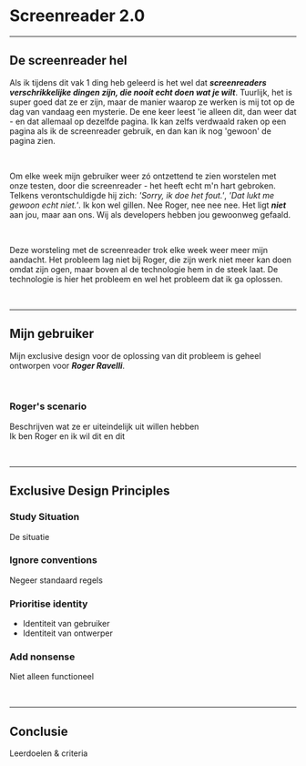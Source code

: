 # Screenreader 2.0

---

## De screenreader hel

Als ik tijdens dit vak 1 ding heb geleerd is het wel dat **_screenreaders verschrikkelijke dingen zijn, die nooit echt doen wat je wilt_**. Tuurlijk, het is super goed dat ze er zijn, maar de manier waarop ze werken is mij tot op de dag van vandaag een mysterie. De ene keer leest 'ie alleen dit, dan weer dat - en dat allemaal op dezelfde pagina. Ik kan zelfs verdwaald raken op een pagina als ik de screenreader gebruik, en dan kan ik nog 'gewoon' de pagina zien. 

</br>

Om elke week mijn gebruiker weer zó ontzettend te zien worstelen met onze testen, door die screenreader - het heeft echt m'n hart gebroken. Telkens verontschuldigde hij zich: _'Sorry, ik doe het fout.'_, _'Dat lukt me gewoon echt niet.'_. Ik kon wel gillen. Nee Roger, nee nee nee. Het ligt **_niet_** aan jou, maar aan ons. Wij als developers hebben jou gewoonweg gefaald. 

</br>

Deze worsteling met de screenreader trok elke week weer meer mijn aandacht. Het probleem lag niet bij Roger, die zijn werk niet meer kan doen omdat zijn ogen, maar boven al de technologie hem in de steek laat. De technologie is hier het probleem en wel het probleem dat ik ga oplossen.

</br>

---
<!-- Over de gebruiker -->

## Mijn gebruiker  
Mijn exclusive design voor de oplossing van dit probleem is geheel ontworpen voor **_Roger Ravelli_**.  

</br>

### Roger's scenario  
Beschrijven wat ze er uiteindelijk uit willen hebben  
Ik ben Roger en ik wil dit en dit 

</br>

---

<!--  Exclusive Design Principles -->
## Exclusive Design Principles  
### Study Situation  
De situatie  

### Ignore conventions  
Negeer standaard regels  

### Prioritise identity  
- Identiteit van gebruiker  
- Identiteit van ontwerper  

### Add nonsense  
Niet alleen functioneel  

</br>

---

<!-- Conclusie -->
## Conclusie
Leerdoelen & criteria


<!-- ##

## Inleiding
Deze README dient als een samenvatting van alle documentatie. -->



<!-- ## :nerd_face: Het vak

_The course Human Centred Design is about learning to design and build websites for real humans, using user testing and iterative design proces. Human Centred Design is part of the half year minor programme about Web Design and Development in Amsterdam. Bachelor Communication and Multimedia Design, Amsterdam University of Applied Science._

### Opdrachtomschrijving
Voor dit vak krijg je een ontwerp-opdracht die je gaat maken voor 1 mens. Een echt mens. Je moet je ontwerp 3 keer testen. Door te testen en te itereren ga je je ontwerp verbeteren. Uiteindelijk heb je een ontwerp dat exclusief gemaakt is voor 1 persoon. Een _exclusive design_ ... Wie is deze persoon dan voor wie je dit gaat maken? Wat vindt deze persoon leuk of juist niet? En hoe bedient deze persoon een computer?

Het doel van deze opdracht is om je te verdiepen in een gebruiker, en om te leren testen. Test of jouw gebruiker, jouw 'mens', je ontwerp goed kan bedienen. Kloppen je aannames? Door te prototypen en testen met echte mensen leer je hoe je je ontwerp kan verbeteren.

### Probleemstelling
De persoon waar ik voor heb ontworpen is Roger. Roger is 54 jaar en tien jaar geleden slechtziend geworden. De ziekte heet maculadegeneratie en is een progressieve oogziekte, waarbij het centrale zicht wegvalt. Omdat het progressief is, wordt het elk jaar slechter. Het is alsof er een vuist voor je ogen is. Door heel het gezichtsveld bevinden zich vlekken. Rechts is het zelfs een grote vlek. Daaromheen kun je wel zien, maar doordat het centrale zicht wegvalt, zie je de rest minder scherp. Zelf gaf Roger aan dat hij de vorm van de kerk wel ziet, maar de klok niet.

Uit de testen bleek dat Roger nog vaak zijn muis (en dus zicht) gebruikt, maar eigenlijk wilt hij dit niet. Is het daarom mogelijk om een app/website te maken die door middel van het toetsenbord en audio gebruikt kan worden? -->


<!-- Installatie -->

<!-- concept -->

<!-- screenshots -->

<!-- design -->

<!-- exclusive design principles -->
<!-- 
## :see_no_evil: Exclusive Design Principles

### Overview

### 1). Study Situation
Om te kunnen ontwerpen voor iedereen is het nodig dat je elk individueel bestudeert. Wat zijn zijn/haar gebreken? Wat kan deze persoon wel? Wat vindt de persoon interessant/leuk? Welke manier van interacteren heeft zijn/haar voorkeur? Het is dus belangrijk dat je eerst de situatie bestudeert en de persoon eventueel vragen stelt om achter bepaalde dingen te komen.

### 2). Ignoring Conventions
Op Wikipedia staat:  _Een conventie is een gangbare of verwachte manier van handelen binnen een groep of gemeenschap._  Encyclo.nl zegt:  _wat de mensen meestal doen._

Het staat er goed:  **_de verwachte manier van handelen_**  en  **_wat de mensen meestal doen_**. Deze conventies zijn ontworpen door ontwerpers en werken misschien helemaal niet voor mensen die geen ontwerpers zijn. Daarnaast komt er nog eens bij kijken dat ik hier ontwerp voor Roger. Roger kan niet even een grote witte popup wegklikken of vergelijkbare dingen doen. Wat voor mij normaal is, is voor niet ontwerpers misschien helemaal niet normaal, laat staan voor Roger.

### 3). Prioritise Identity
Door 'beperkte' mensen te betrekken bij het ontwerpen, worden deze als het ware jouw mede-ontwerpers in plaats van objecten die je bestudeert. Als jij een website ontwerpt voor een jong iemand, dan is het best wel leuk om er tussendoor grapjes in te stoppen of om de computer soms domme dingen te laten zeggen.

Alleen op het moment dat je iets ontwerpt voor wat oudere mensen én de website heeft een informatief doel (dus een een website met blogs/nieuwsartikelen) dan sla je de plank mis als je een beetje grappig gaat doen.

Dit komt allemaal weer samen bij het eerste onderdeel: bestudeer de situatie. Wie is de persoon waar jij het voor maakt? Hecht deze waarde aan snelheid of aan humor? Beiden misschien?

Gebruik de identiteit van de persoon voor wie je gaat ontwerpen. Door de identiteit voorop te stellen, krijg je ongetwijfeld nieuwe ideeën en inzichten.

### 4). Add Nonsense
Naast dat het vaak ook wel leuk is, zorgt het er ook voor dat je buiten de kaders gaat denken. Door iets te doen wat op voorhand nogal 'onzinnig' lijkt, maak je dingen die uiteindelijk misschien toch niet zo onzinnig zijn.

Door onzin toe te voegen, maak je alle dingen die je kunt bedenken zonder dat je ze gek vindt. Door dit te doen, ontstaan er een hoop dingen die eigenlijk helemaal niet zo gek blijken te zijn.

In de [Wiki]() kun je lezen hoe ik deze principes heb toegepast binnen dit project. -->



<!-- testen -->
<!-- ## :mag: Testen

### Week 1

Het volledige testverslag van week 1 is in de [Wiki]() te lezen.

### Week 2

Het volledige testverslag van week 2 is in de [Wiki]() te lezen.

### Week 3

Het volledige testverslag van week 3 is in de [Wiki]() te lezen. -->



<!-- bronnen? -->
